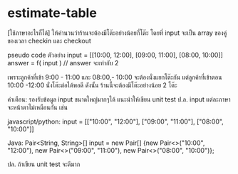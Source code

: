 # estimate-table
[ใช้ภาษาอะไรก็ได้]
ให้คำนวนว่าร้านจะต้องมีโต๊ะอย่างน้อยกี่โต๊ะ โดยที่ input จะเป็น array ของคู่ของเวลา checkin และ  checkout

pseudo code ตัวอย่าง
input = [[10:00, 12:00], [09:00, 11:00], [08:00, 10:00]]
answer = f( input ) // answer  จะเท่ากับ 2 

เพราะลูกค้าที่เข้า 9:00 - 11:00 และ  08:00,- 10:00 จะต้องนั่งแยกโต๊ะกัน 
แต่ลูกค้าที่เข้าตอน  10:00 -12:00 นั่งโต๊ะต่อได้พอดี
ดังนั้น  ร้านนี้จะต้องมีโต๊ะอย่างน้อย 2 โต๊ะ

คำเตือน: รองรับข้อมูล  input  ขนาดใหญ่มากๆได้ แนะนำให้เขียน unit test
ป.ล. input แต่ละภาษาจะหน้าตาไม่เหมือนกัน  เช่น

javascript/python:
input = [["10:00", "12:00"], ["09:00", "11:00"], ["08:00", "10:00"]]

Java:
Pair<String, String>[] input = new Pair[] {new Pair<>("10:00", "12:00"), new Pair<>("09:00", "11:00"), new Pair<>("08:00", "10:00")};

ปล. ถ้าเขียน unit test จะดีมาก
